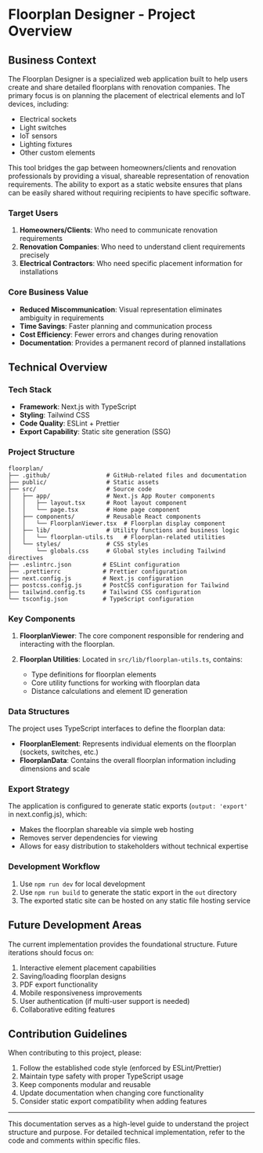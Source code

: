 # Floorplan Designer - Project Overview

## Business Context

The Floorplan Designer is a specialized web application built to help users create and share detailed floorplans with renovation companies. The primary focus is on planning the placement of electrical elements and IoT devices, including:

- Electrical sockets
- Light switches
- IoT sensors
- Lighting fixtures
- Other custom elements

This tool bridges the gap between homeowners/clients and renovation professionals by providing a visual, shareable representation of renovation requirements. The ability to export as a static website ensures that plans can be easily shared without requiring recipients to have specific software.

### Target Users

1. **Homeowners/Clients**: Who need to communicate renovation requirements
2. **Renovation Companies**: Who need to understand client requirements precisely
3. **Electrical Contractors**: Who need specific placement information for installations

### Core Business Value

- **Reduced Miscommunication**: Visual representation eliminates ambiguity in requirements
- **Time Savings**: Faster planning and communication process
- **Cost Efficiency**: Fewer errors and changes during renovation
- **Documentation**: Provides a permanent record of planned installations

## Technical Overview

### Tech Stack

- **Framework**: Next.js with TypeScript
- **Styling**: Tailwind CSS
- **Code Quality**: ESLint + Prettier
- **Export Capability**: Static site generation (SSG)

### Project Structure

```
floorplan/
├── .github/                # GitHub-related files and documentation
├── public/                 # Static assets
├── src/                    # Source code
│   ├── app/                # Next.js App Router components
│   │   ├── layout.tsx      # Root layout component
│   │   └── page.tsx        # Home page component
│   ├── components/         # Reusable React components
│   │   └── FloorplanViewer.tsx  # Floorplan display component
│   ├── lib/                # Utility functions and business logic
│   │   └── floorplan-utils.ts   # Floorplan-related utilities
│   └── styles/             # CSS styles
│       └── globals.css     # Global styles including Tailwind directives
├── .eslintrc.json         # ESLint configuration
├── .prettierrc            # Prettier configuration
├── next.config.js         # Next.js configuration
├── postcss.config.js      # PostCSS configuration for Tailwind
├── tailwind.config.ts     # Tailwind CSS configuration
└── tsconfig.json          # TypeScript configuration
```

### Key Components

1. **FloorplanViewer**: The core component responsible for rendering and interacting with the floorplan.

2. **Floorplan Utilities**: Located in `src/lib/floorplan-utils.ts`, contains:
   - Type definitions for floorplan elements
   - Core utility functions for working with floorplan data
   - Distance calculations and element ID generation

### Data Structures

The project uses TypeScript interfaces to define the floorplan data:

- **FloorplanElement**: Represents individual elements on the floorplan (sockets, switches, etc.)
- **FloorplanData**: Contains the overall floorplan information including dimensions and scale

### Export Strategy

The application is configured to generate static exports (`output: 'export'` in next.config.js), which:

- Makes the floorplan shareable via simple web hosting
- Removes server dependencies for viewing
- Allows for easy distribution to stakeholders without technical expertise

### Development Workflow

1. Use `npm run dev` for local development
2. Use `npm run build` to generate the static export in the `out` directory
3. The exported static site can be hosted on any static file hosting service

## Future Development Areas

The current implementation provides the foundational structure. Future iterations should focus on:

1. Interactive element placement capabilities
2. Saving/loading floorplan designs
3. PDF export functionality
4. Mobile responsiveness improvements
5. User authentication (if multi-user support is needed)
6. Collaborative editing features

## Contribution Guidelines

When contributing to this project, please:

1. Follow the established code style (enforced by ESLint/Prettier)
2. Maintain type safety with proper TypeScript usage
3. Keep components modular and reusable
4. Update documentation when changing core functionality
5. Consider static export compatibility when adding features

---

This documentation serves as a high-level guide to understand the project structure and purpose. For detailed technical implementation, refer to the code and comments within specific files.
